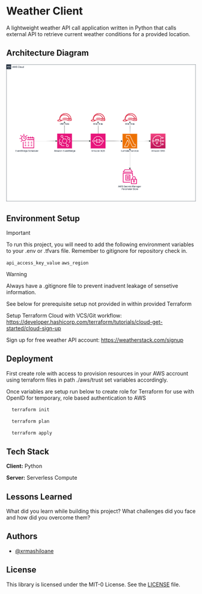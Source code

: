 # Weather Client

A lightweight weather API call application written in Python that calls external API to retrieve current weather conditions for a provided location.

## Architecture Diagram

![Architecture Diagram](ArchitectureDiagram.png)

## Environment Setup

> [!IMPORTANT]  
> To run this project, you will need to add the following environment variables to your .env or .tfvars file. Remember to gitignore for repository check in.

`api_access_key_value`
`aws_region`


> [!WARNING]  
> Always have a .gitignore file to prevent inadvent leakage of sensetive information. 


See below for prerequisite setup not provided in within provided Terraform

Setup Terraform Cloud with VCS/Git workflow: https://developer.hashicorp.com/terraform/tutorials/cloud-get-started/cloud-sign-up 

Sign up for free weather API account: https://weatherstack.com/signup



## Deployment

First create role with access to provision resources in your AWS accrount using terraform files in path ./aws/trust set variables accordingly.

Once variables are setup run below to create role for Terraform for use with OpenID for temporary, role based authentication to AWS

```bash
  terraform init
```

```bash
  terraform plan
```

```bash
  terraform apply
```

## Tech Stack

**Client:** Python

**Server:** Serverless Compute

## Lessons Learned

What did you learn while building this project? What challenges did you face and how did you overcome them?


## Authors

- [@xrmashiloane](https://www.github.com/xrmashiloane)


## License

This library is licensed under the MIT-0 License. See the [LICENSE](LICENSE) file.